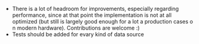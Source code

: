 - There is a lot of headroom for improvements, especially regarding performance, since at that point the implementation is not at all optimized (but still is largely good enough for a lot a production cases o    n modern hardware). Contributions are welcome :)
- Tests should be added for evary kind of data source

